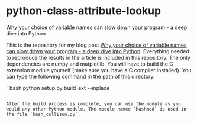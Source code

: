 # python-class-attribute-lookup
Why your choice of variable names can slow down your program - a deep dive into Python

This is the repository for my blog post [Why your choice of variable names can slow down your program - a deep dive into Python](https://styfenschaer.github.io/Why-your-choice-of-variable-names-can-slow-down-your-program-a-deep-dive-into-Python/).
Everything needed to reproduce the results in the article is included in this repository.
The only dependencies are numpy and matplotlib. 
You will have to build the C extension module yourself (make sure you have a C compiler installed). You can type the following command in the path of this directory. 

``bash
python setup.py build_ext --inplace
```

After the build process is complete, you can use the module as you would any other Python module. The module named `hashmod` is used in the file `hash_collison.py`.